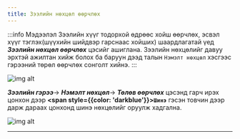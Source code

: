 ```yaml
---
title: Зээлийн нөхцөл өөрчлөх
---
```


:::info Мэдээлэл
Зээлийн хүүг тодорхой өдрөөс хойш өөрчлөх, эсвэл хүүг тэглэх(шүүхийн шийдвэр гарснаас хойших) шаардлагатай үед _**Зээлийн нөхцөл өөрчлөх**_ цэсийг ашиглана. Зээлийн нөхцөлийг давуу эрхтэй ажилтан хийж болох ба баруун дээд талын `Нэмэлт нөхцөл` хэсгээс гэрээний төрөл өөрчлөх сонголт хийнэ.
:::
 >
 ![img alt](/img/zNuhtsul.png)
 
 _**Зээлийн гэрээ**_-> _**Нэмэлт нөхцөл**_-> _**Төлөв өөрчлөх**_ цэсэнд гарч ирэх цонхон дээр **<span style={{color: 'darkblue'}}>`Шинэ`</span>** гэсэн товчин дээр дарж дараах цонхонд шинэ нөхцөлийг оруулж хадгална.
 >
 ![img alt](/img/image-37.png)
 
 ---